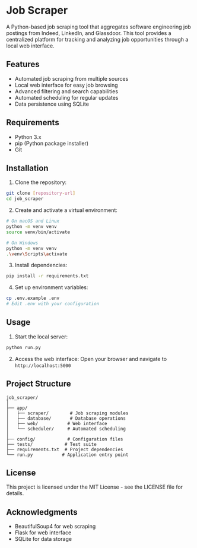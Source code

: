 # Job Scraper

A Python-based job scraping tool that aggregates software engineering job postings from Indeed, LinkedIn, and Glassdoor. This tool provides a centralized platform for tracking and analyzing job opportunities through a local web interface.

## Features

- Automated job scraping from multiple sources
- Local web interface for easy job browsing
- Advanced filtering and search capabilities
- Automated scheduling for regular updates
- Data persistence using SQLite

## Requirements

- Python 3.x
- pip (Python package installer)
- Git

## Installation

1. Clone the repository:
```bash
git clone [repository-url]
cd job_scraper
```

2. Create and activate a virtual environment:
```bash
# On macOS and Linux
python -m venv venv
source venv/bin/activate

# On Windows
python -m venv venv
.\venv\Scripts\activate
```

3. Install dependencies:
```bash
pip install -r requirements.txt
```

4. Set up environment variables:
```bash
cp .env.example .env
# Edit .env with your configuration
```

## Usage

1. Start the local server:
```bash
python run.py
```

2. Access the web interface:
Open your browser and navigate to `http://localhost:5000`

## Project Structure

```
job_scraper/
│
├── app/
│   ├── scraper/        # Job scraping modules
│   ├── database/       # Database operations
│   ├── web/           # Web interface
│   └── scheduler/     # Automated scheduling
│
├── config/            # Configuration files
├── tests/            # Test suite
├── requirements.txt  # Project dependencies
└── run.py           # Application entry point
```


## License

This project is licensed under the MIT License - see the LICENSE file for details.

## Acknowledgments

- BeautifulSoup4 for web scraping
- Flask for web interface
- SQLite for data storage
